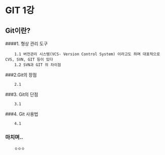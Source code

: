 # GIT 1강 
  ## Git이란?
####1. 형상 관리 도구  
```
    1.1 버전관리 시스템(VCS- Version Control System) 이라고도 하며 대표적으로 CVS, SVN, GIT 등이 있다
    1.2 SVN과 GIT 의 차이점 
```
###2.Git의 장점
```
    2.1
```
###3. Git의 단점
```
    3.1
```
###4. Git 사용법
```
    4.1
```
### 마치며..
```
    ㅇㅇㅇ  
```
